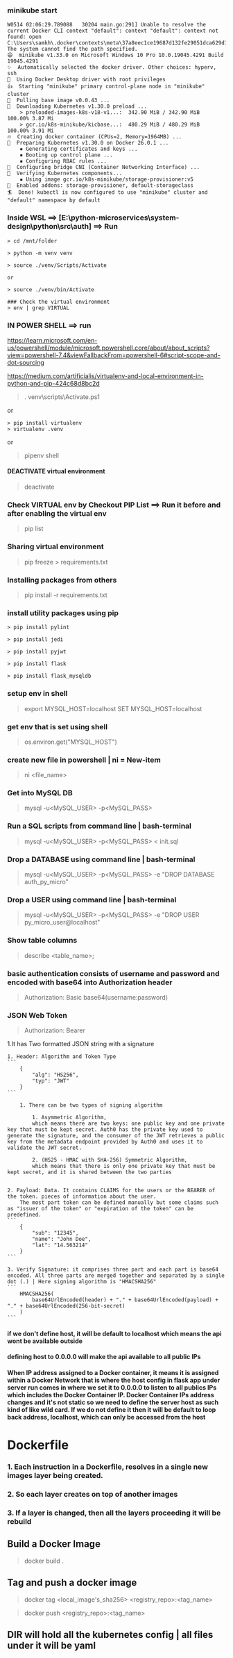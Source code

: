 ### minikube start 

```
W0514 02:06:29.789088   30204 main.go:291] Unable to resolve the current Docker CLI context "default": context "default": context not found: open C:\Users\samkh\.docker\contexts\meta\37a8eec1ce19687d132fe29051dca629d164e2c4958ba141d5f4133a33f0688f\meta.json: The system cannot find the path specified.
😄  minikube v1.33.0 on Microsoft Windows 10 Pro 10.0.19045.4291 Build 19045.4291
✨  Automatically selected the docker driver. Other choices: hyperv, ssh
📌  Using Docker Desktop driver with root privileges
👍  Starting "minikube" primary control-plane node in "minikube" cluster
🚜  Pulling base image v0.0.43 ...
💾  Downloading Kubernetes v1.30.0 preload ...
    > preloaded-images-k8s-v18-v1...:  342.90 MiB / 342.90 MiB  100.00% 3.87 Mi
    > gcr.io/k8s-minikube/kicbase...:  480.29 MiB / 480.29 MiB  100.00% 3.91 Mi
🔥  Creating docker container (CPUs=2, Memory=1964MB) ...
🐳  Preparing Kubernetes v1.30.0 on Docker 26.0.1 ...
    ▪ Generating certificates and keys ...
    ▪ Booting up control plane ...
    ▪ Configuring RBAC rules ...
🔗  Configuring bridge CNI (Container Networking Interface) ...
🔎  Verifying Kubernetes components...
    ▪ Using image gcr.io/k8s-minikube/storage-provisioner:v5
🌟  Enabled addons: storage-provisioner, default-storageclass
🏄  Done! kubectl is now configured to use "minikube" cluster and "default" namespace by default
```


### Inside WSL ==> [E:\python-microservices\system-design\python\src\auth] ==> Run

```
> cd /mnt/folder

> python -m venv venv

> source ./venv/Scripts/Activate

or

> source ./venv/bin/Activate

### Check the virtual environment
> env | grep VIRTUAL
```

### IN POWER SHELL ==> run

https://learn.microsoft.com/en-us/powershell/module/microsoft.powershell.core/about/about_scripts?view=powershell-7.4&viewFallbackFrom=powershell-6#script-scope-and-dot-sourcing

https://medium.com/artificialis/virtualenv-and-local-environment-in-python-and-pip-424c68d8bc2d

> . venv\scripts\Activate.ps1

or 

```
> pip install virtualenv
> virtualenv .venv
```

or

> pipenv shell

#### DEACTIVATE virtual environment

> deactivate

### Check VIRTUAL env by Checkout PIP List ==> Run it before and after enabling the virtual env

>  pip list


### Sharing virtual environment

> pip freeze > requirements.txt

### Installing packages from others

> pip install -r requirements.txt


### install utility packages using pip

```
> pip install pylint

> pip install jedi

> pip install pyjwt

> pip install flask

> pip install flask_mysqldb

```

### setup env in shell

> export MYSQL_HOST=localhost
> SET MYSQL_HOST=localhost

### get env that is set using shell

> os.environ.get("MYSQL_HOST")


### create new file in powershell | ni = New-item
> ni <file_name>

### Get into MySQL DB

> mysql -u<MySQL_USER> -p<MySQL_PASS>

### Run a SQL scripts from command line | bash-terminal

> mysql -u<MySQL_USER> -p<MySQL_PASS> < init.sql

### Drop a DATABASE using command line | bash-terminal

> mysql -u<MySQL_USER> -p<MySQL_PASS> -e "DROP DATABASE auth_py_micro"

### Drop a USER using command line | bash-terminal

> mysql -u<MySQL_USER> -p<MySQL_PASS> -e "DROP USER py_micro_user@localhost"

### Show table columns

> describe <table_name>;

### basic authentication consists of username and password and encoded with base64 into Authorization header

> Authorization: Basic base64(username:password)

### JSON Web Token

> Authorization: Bearer <Token> 

1.It has Two formatted JSON string with a signature

    1. Header: Algorithm and Token Type
    ```
        {
            "alg": "HS256",
            "typ": "JWT"
        }
    ```

        1. There can be two types of signing algorithm

            1. Asymmetric Algorithm, 
            which means there are two keys: one public key and one private key that must be kept secret. Auth0 has the private key used to generate the signature, and the consumer of the JWT retrieves a public key from the metadata endpoint provided by Auth0 and uses it to validate the JWT secret.

            2. (HS25 - HMAC with SHA-256) Symmetric Algorithm, 
            which means that there is only one private key that must be kept secret, and it is shared between the two parties


    2. Payload: Data. It contains CLAIMS for the users or the BEARER of the token. pieces of information about the user. 
        The most part token can be defined manually but some claims such as "issuer of the token" or "expiration of the token" can be predefined.
    ```
        {
            "sub": "12345",
            "name": "John Doe",
            "lat": "14.563214"
        }
    ```    

    3. Verify Signature: it comprises three part and each part is base64 encoded. All three parts are merged together and separated by a single dot (.) | Here signing algorithm is "HMACSHA256"
    ```
        HMACSHA256(
            base64UrlEncoded(header) + "." + base64UrlEncoded(payload) + "." + base64UrlEncoded(256-bit-secret)
        )
    ```

#### if we don't define host, it will be default to localhost which means the api wont be available outside
#### defining host to 0.0.0.0 will make the api available to all public IPs
#### When IP address assigned to a Docker container, it means it is assigned within a Docker Network that is where the host config in flask app under server run comes in where we set it to 0.0.0.0 to listen to all publics IPs which includes the Docker Container IP. Docker Container IPs address changes and it's not static so we need to define the server host as such kind of like wild card. If we do not define it then it will be default to loop back address, localhost, which can only be accessed from the host

# Dockerfile
### 1. Each instruction in a Dockerfile, resolves in a single new images layer being created.
### 2. So each layer creates on top of another images
### 3. If a layer is changed, then all the layers proceeding it will be rebuild

## Build a Docker Image
> docker build .

## Tag and push a docker image

> docker tag <local_image's_sha256> <registry_repo>:<tag_name>

>  docker push <registry_repo>:<tag_name>

## DIR <manifests> will hold all the kubernetes config | all files under it will be yaml

